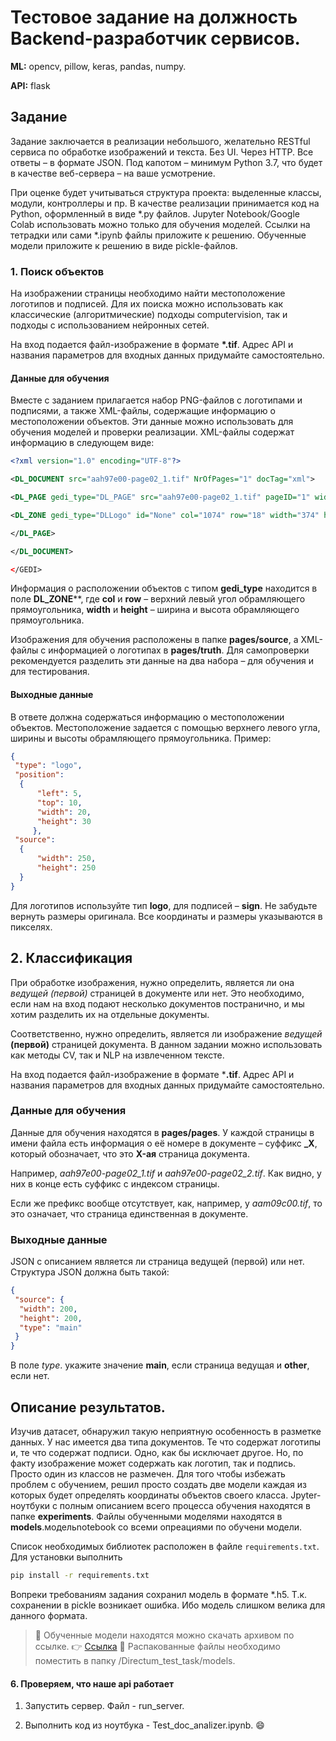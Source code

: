 # Тестовое задание на должность Backend-разработчик сервисов.

**ML:** opencv, pillow, keras, pandas, numpy.

**API:** flask

## Задание

Задание заключается в реализации небольшого, желательно RESTful сервиса по обработке изображений и текста. Без UI. Через HTTP. Все ответы – в формате JSON. Под капотом – минимум Python 3.7, что будет в качестве веб-сервера – на ваше усмотрение.

При оценке будет учитываться структура проекта: выделенные классы, модули, контроллеры и пр. В качестве реализации принимается код на Python, оформленный в виде *.py файлов. Jupyter Notebook/Google Colab использовать можно только для обучения моделей. Ссылки на тетрадки или сами *.ipynb файлы приложите к решению. Обученные модели приложите к решению в виде pickle-файлов.

### 1. Поиск объектов

На изображении страницы необходимо найти местоположение логотипов и подписей. Для их поиска можно использовать как классические (алгоритмические) подходы computervision, так и подходы с использованием нейронных сетей.

На вход подается файл-изображение в формате **\*.tif**. Адрес API и названия параметров для входных данных придумайте самостоятельно.

#### Данные для обучения

Вместе с заданием прилагается набор PNG-файлов с логотипами и подписями, а также XML-файлы, содержащие информацию о местоположении объектов. Эти данные можно использовать для обучения моделей и проверки реализации. XML-файлы содержат информацию в следующем виде:

``` xml
<?xml version="1.0" encoding="UTF-8"?>

<DL_DOCUMENT src="aah97e00-page02_1.tif" NrOfPages="1" docTag="xml">

<DL_PAGE gedi_type="DL_PAGE" src="aah97e00-page02_1.tif" pageID="1" width="2560" height="3296">

<DL_ZONE gedi_type="DLLogo" id="None" col="1074" row="18" width="374" height="219"> </DL_ZONE>

</DL_PAGE>

</DL_DOCUMENT>

</GEDI>
```

Информация о расположении объектов с типом **gedi_type** находится в поле **DL_ZONE****, где **col** и **row** – верхний левый угол обрамляющего прямоугольника, **width** и **height** – ширина и высота обрамляющего прямоугольника.

Изображения для обучения расположены в папке **pages/source**, а XML-файлы с информацией о логотипах в **pages/truth**. Для самопроверки рекомендуется разделить эти данные на два набора – для обучения и для тестирования.

#### Выходные данные

В ответе должна содержаться информацию о местоположении объектов. Местоположение задается с помощью верхнего левого угла, ширины и высоты обрамляющего прямоугольника. Пример:

``` json
{
 "type": "logo",
 "position": 
  {
      "left": 5,
      "top": 10,
      "width": 20,
      "height": 30
     },
 "source": 
  {
      "width": 250,
      "height": 250
  }
}
```

Для логотипов используйте тип **logo**, для подписей – **sign**. Не забудьте вернуть размеры оригинала. Все координаты и размеры указываются в пикселях.

## 2. Классификация

При обработке изображения, нужно определить, является ли она *ведущей (первой)* страницей в документе или нет. Это необходимо, если нам на вход подают несколько документов постранично, и мы хотим разделить их на отдельные документы.

Соответственно, нужно определить, является ли изображение *ведущей* **(первой)** страницей документа. В данном задании можно использовать как методы CV, так и NLP на извлеченном тексте.

На вход подается файл-изображение в формате ***.tif**. Адрес API и названия параметров для входных данных придумайте самостоятельно.

### Данные для обучения

Данные для обучения находятся в **pages/pages**. У каждой страницы в имени файла есть информация о её номере в документе – суффикс **_X**, который обозначает, что это **X-ая** страница документа.

Например, *aah97e00-page02_1.tif* и *aah97e00-page02_2.tif*. Как видно, у них в конце есть суффикс с индексом страницы.

Если же префикс вообще отсутствует, как, например, у *aam09c00.tif*, то это означает, что страница единственная в документе.

### Выходные данные

JSON с описанием является ли страница ведущей (первой) или нет. Структура JSON должна быть такой:

``` json
{
 "source": {
  "width": 200,
  "height": 200,
  "type": "main"
 }
} 

```
В поле *type*. укажите значение **main**, если страница ведущая и **other**, если нет.

## Описание результатов. 

Изучив датасет, обнаружил такую неприятную особенность в разметке данных.
У нас имеется два типа документов. Те что содержат логотипы и, те что содержат подписи. Одно, как бы исключает другое. Но, по факту изображение может содержать как логотип, так и подпись. Просто один из классов не размечен. Для того чтобы избежать проблем с обучением, решил просто создать две модели каждая из которых будет определять координаты объектов своего класса.
Jpyter-ноутбуки с полным описанием всего процесса обучения находятся в папке **experiments**. Файлы обученными моделями находятся в **models**.модельnotebook со всеми опреациями по обучени модели. 

Список необходимых библиотек расположен в файле `requirements.txt`. 
Для установки выполнить

``` bash
pip install -r requirements.txt
```

Вопреки требованиям задания сохранил модель в формате *.h5. Т.к. сохранении в pickle возникает ошибка. Ибо модель слишком велика для данного формата. 

>:pushpin: Обученные модели находятся можно скачать архивом по ссылке. :point_right:  [Ссылка](https://drive.google.com/file/d/14pSJHegd1rF2lgZ-Mw44a3CpogRJnm6o/view?usp=sharing) :rocket:
Распакованные файлы необходимо поместить в папку /Directum_test_task/models. 

#### 6. Проверяем, что наше api работает
1. Запустить сервер. Файл - run_server.

2. Выполнить код из ноутбука - Test_doc_analizer.ipynb. :smile:



